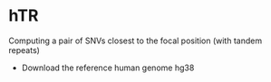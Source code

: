# hTR
Computing a pair of SNVs closest to the focal position (with tandem repeats)

- Download the reference human genome hg38

